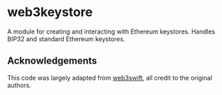# web3keystore

A module for creating and interacting with Ethereum keystores. Handles BIP32 and standard Ethereum keystores.

## Acknowledgements

This code was largely adapted from [web3swift](https://github.com/skywinder/web3swift), all credit to the original authors.
